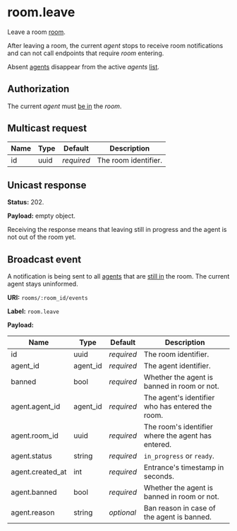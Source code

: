 # room.leave

Leave a room [room](../room.md#room).

After leaving a room, the current _agent_ stops to receive room notifications and can not call endpoints that require _room_ entering.

Absent [agents](../agent.md#agent) disappear from the active _agents_ [list](../agent/list.md).

## Authorization

The current _agent_ must [be in](../room/enter.md) the _room_.

## Multicast request

Name | Type | Default    | Description
---- | ---- | ---------- | --------------------
id   | uuid | _required_ | The room identifier.

## Unicast response

**Status:** 202.

**Payload:** empty object.

Receiving the response means that leaving still in progress and the agent is not out of the room yet.

## Broadcast event

A notification is being sent to all [agents](../agent.md#agent) that are [still in](../room/enter.md) the room.
The current agent stays uninformed.

**URI:** `rooms/:room_id/events`

**Label:** `room.leave`

**Payload:**

Name             | Type     | Default    | Description
---------------- | -------- | ---------- | --------------------
id               | uuid     | _required_ | The room identifier.
agent_id         | agent_id | _required_ | The agent identifier.
banned           | bool     | _required_ | Whether the agent is banned in room or not.
agent.agent_id   | agent_id | _required_ | The agent's identifier who has entered the room.
agent.room_id    | uuid     | _required_ | The room's identifier where the agent has entered.
agent.status     | string   | _required_ | `in_progress` or `ready`.
agent.created_at | int      | _required_ | Entrance's timestamp in seconds.
agent.banned     | bool     | _required_ | Whether the agent is banned in room or not.
agent.reason     | string   | _optional_ | Ban reason in case of the agent is banned.
